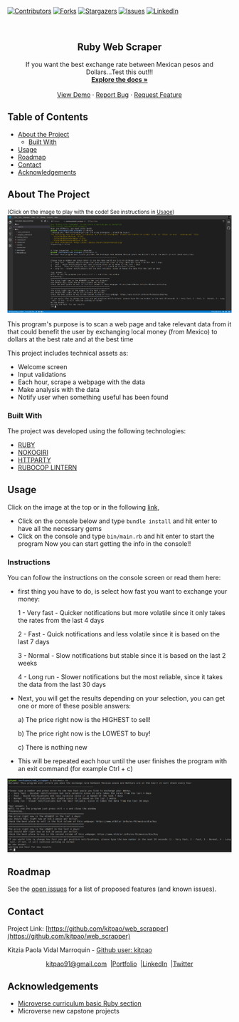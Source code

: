 [![Contributors][contributors-shield]][contributors-url]
[![Forks][forks-shield]][forks-url]
[![Stargazers][stars-shield]][stars-url]
[![Issues][issues-shield]][issues-url]
[![LinkedIn][linkedin-shield]][linkedin-url]

<!-- PROJECT LOGO -->
<br />
<p align="center">
  <h2 align="center"> Ruby Web Scraper </h2>
  <p align="center">
      If you want the best exchange rate between Mexican pesos and Dollars...Test this out!!!
    <br />
    <a href="https://github.com/kitpao/web_scrapper"><strong>Explore the docs »</strong></a>
    <br />
    <br />
    <a href="https://github.com/kitpao/web_scrapper">View Demo</a>
    ·
    <a href="https://github.com/kitpao/web_scrapper/issues">Report Bug</a>
    ·
    <a href="https://github.com/kitpao/web_scrapper/issues">Request Feature</a>
  </p>
</p>

## Table of Contents
* [About the Project](#about-the-project)
  * [Built With](#built-with)
* [Usage](#usage)
* [Roadmap](#roadmap)
* [Contact](#contact)
* [Acknowledgements](#acknowledgements)
<!-- ABOUT THE PROJECT -->

## About The Project
<small>(Click on the image to play with the code! See instructions in [Usage](#usage))</small>
[![Product Name Screen Shot][product-screenshot]](https://gitpod.io/github.com/kitpao/web_scrapper)

This program's purpose is to scan a web page and take relevant data from it that could benefit the user by exchanging local money (from Mexico) to dollars at the best rate and at the best time

This project includes technical assets as:
* Welcome screen
* Input validations
* Each hour, scrape a webpage with the data
* Make analysis with the data
* Notify user when something useful has been found

### Built With
The project was developed using the following technologies:
- [RUBY](https://www.ruby-lang.org/es/)
- [NOKOGIRI](https://github.com/sparklemotion/nokogiri)
- [HTTPARTY](https://github.com/jnunemaker/httparty)
- [RUBOCOP LINTERN](https://github.com/microverseinc/linters-config/tree/master/ruby)

## Usage

Click on the image at the top or in the following [link](https://gitpod.io/github.com/kitpao/web_scrapper),

* Click on the console below and type `bundle install` and hit enter to have all the necessary gems
* Click on the console and type `bin/main.rb` and hit enter to start the program
Now you can start getting the info in the console!!

<h3>Instructions</h3>

You can follow the instructions on the console screen or read them here:

* first thing you have to do, is select how fast you want to exchange your money:

  1 - Very fast - Quicker notifications but more volatile since it only takes the rates from the last 4 days
  
  2 - Fast - Quick notifications and less volatile since it is based on the last 7 days
  
  3 - Normal - Slow notifications but stable since it is based on the last 2 weeks
  
  4 - Long run - Slower notifications but the most reliable, since it takes the data from the last 30 days
  
* Next, you will get the results depending on your selection, you can get one or more of these posible answers:

  a) The price right now is the HIGHEST to sell!
  
  b) The price right now is the LOWEST to buy!
  
  c) There is nothing new
  
* This will be repeated each hour until the user finishes the program with an exit command (for example Ctrl + c)

![Product Name Screen Shot][product-example]

## Roadmap

See the [open issues](https://github.com/kitpao/web_scrapper/issues) for a list of proposed features (and known issues).

## Contact
<p align="center">

  Project Link: [https://github.com/kitpao/web_scrapper](https://github.com/kitpao/web_scrapper)

<p align="center">

  Kitzia Paola Vidal Marroquin - [Github user: kitpao](https://github.com/kitpao)
</p>
<p align="center" style="display: flex; justify-content: center; align-items: center;">
    <a target="_blank" href="https://mail.google.com/mail/?view=cm&fs=1&tf=1&to=kitpao91@gmail.com">
      kitpao91@gmail.com
    </a> &nbsp; |
    <a target="_blank" href="https://github.com/kitpao/Personal_Projects">
        Portfolio
    </a> &nbsp; |
    <a target="_blank" href="https://www.linkedin.com/in/kitzia-paola-vidal/">
      LinkedIn
    </a> &nbsp; |
    <a target="_blank" href="https://twitter.com/Kitpao1">
      Twitter
    </a>
</p>

## Acknowledgements
- [Microverse curriculum basic Ruby section](https://www.microverse.org/?grsf=6ns691)
- Microverse new capstone projects

<!-- MARKDOWN LINKS & IMAGES -->
[contributors-shield]: https://img.shields.io/github/contributors/kitpao/web_scrapper.svg?style=flat-square
[contributors-url]: https://github.com/kitpao/web_scrapper/graphs/contributors
[forks-shield]: https://img.shields.io/github/forks/kitpao/web_scrapper.svg?style=flat-square
[forks-url]: https://github.com/kitpao/web_scrapper/network/members
[stars-shield]: https://img.shields.io/github/stars/kitpao/web_scrapper.svg?style=flat-square
[stars-url]: https://github.com/kitpao/web_scrapper/stargazers
[issues-shield]: https://img.shields.io/github/issues/kitpao/web_scrapper.svg?style=flat-square
[issues-url]: https://github.com/kitpao/web_scrapper/issues
[license-shield]: https://img.shields.io/github/license/kitpao/web_scrapper.svg?style=flat-square
[license-url]: https://github.com/kitpao/web_scrapper/blob/master/LICENSE.txt
[linkedin-shield]: https://img.shields.io/badge/-LinkedIn-black.svg?style=flat-square&logo=linkedin&colorB=555
[linkedin-url]: https://www.linkedin.com/in/kitzia-paola-vidal/
[product-screenshot]: img/logo.png
[product-example]: img/example.png
